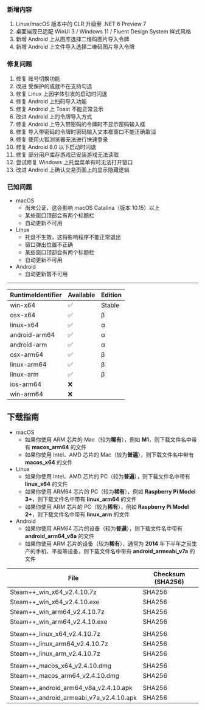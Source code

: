 ### 新增内容
1. Linux/macOS 版本中的 CLR 升级至 .NET 6 Preview 7
2. 桌面端现已适配 WinUI 3 / Windows 11 / Fluent Design System 样式风格
3. 新增 Android 上从图库选择二维码图片导入令牌
4. 新增 Android 上文件导入选择二维码图片导入令牌

### 修复问题
1. 修复 账号切换功能
2. 改进 受保护的成就不在支持勾选
3. 修复 Linux 上因字体引发的启动时闪退
4. 修复 Android 上扫码导入功能
5. 修复 Android 上 Toast 不能正常显示
6. 改进 Android 上的令牌导入方式
7. 修复 Android 上导入带密码的令牌时不显示密码输入框
8. 修复 导入带密码的令牌时密码输入文本框窗口不能正确取消
9. 修复 使用火狐浏览器无法进行快速登录
10. 修复 Android 8.0 以下启动时闪退
11. 修复 部分用户库存游戏已安装游戏无法读取
12. 尝试修复 Windows 上托盘菜单有时无法打开窗口
13. 改进 Android 上确认交易页面上的显示隐藏逻辑

### 已知问题
- macOS
	- 尚未公证，这会影响 macOS Catalina（版本 10.15）以上
	- 某些窗口顶部会有两个标题栏
	- 自动更新不可用
- Linux
	- 托盘不生效，这将影响程序不能正常退出
	- 窗口弹出位置不正确
	- 某些窗口顶部会有两个标题栏
	- 自动更新不可用
- Android
	- 自动更新暂不可用

***

<!-- 1. 新增 ASF Plus 本地挂卡
3. 改进 新增守护进程，当程序闪退时将自动重启 -->

|  RuntimeIdentifier  |  Available  |  Edition  |
|  ----  |  ----  |  ----  |
| win-x64  | ✅ | Stable |
| osx-x64  | ✅ | β |
| linux-x64  | ✅ | α |
| android-arm64  | ✅ | α |
| android-arm  | ✅ | α |
| osx-arm64  | ✅ | β |
| linux-arm64  | ✅ | β |
| linux-arm  | ✅ | β |
| ios-arm64  | ❌ |  |
| win-arm64  | ❌ | |

## 下载指南
- macOS
	- 如果你使用 ARM 芯片的 Mac（较为**稀有**），例如 **M1**，则下载文件名中带有 **macos_arm64** 的文件
	- 如果你使用 Intel、AMD 芯片的 Mac（较为**普遍**），则下载文件名中带有 **macos_x64** 的文件
- Linux
	- 如果你使用 Intel、AMD 芯片的 PC（较为**普遍**），则下载文件名中带有 **linux_x64** 的文件
	- 如果你使用 ARM64 芯片的 PC（较为**稀有**），例如 **Raspberry Pi Model 3+**，则下载文件名中带有 **linux_arm64** 的文件
	- 如果你使用 ARM 芯片的 PC（较为**稀有**），例如 **Raspberry Pi Model 2+**，则下载文件名中带有 **linux_arm** 的文件
- Android
	- 如果你使用 ARM64 芯片的设备（较为**普遍**），则下载文件名中带有 **android_arm64_v8a** 的文件
	- 如果你使用 ARM 芯片的设备（较为**稀有**），通常为 **2014** 年下半年之前生产的手机、平板等设备，则下载文件名中带有 **android_armeabi_v7a** 的文件

|  File  | Checksum (SHA256)  |
|  ----  |  ----  |
| Steam++_win_x64_v2.4.10.7z  | SHA256 |
| Steam++_win_x64_v2.4.10.exe  | SHA256 |
| Steam++_win_arm64_v2.4.10.7z  | SHA256 |
| Steam++_win_arm64_v2.4.10.exe  | SHA256 |
| | |
| Steam++_linux_x64_v2.4.10.7z  | SHA256 |
| Steam++_linux_arm64_v2.4.10.7z  | SHA256 |
| Steam++_linux_arm_v2.4.10.7z  | SHA256 |
| | |
| Steam++_macos_x64_v2.4.10.dmg  | SHA256 |
| Steam++_macos_arm64_v2.4.10.dmg  | SHA256 |
| | |
| Steam++_android_arm64_v8a_v2.4.10.apk  | SHA256 |
| Steam++_android_armeabi_v7a_v2.4.10.apk  | SHA256 |

<!-- ***

由于程序体积较大，推荐从 [官网 https://steampp.net](https://steampp.net) 中下载 -->
